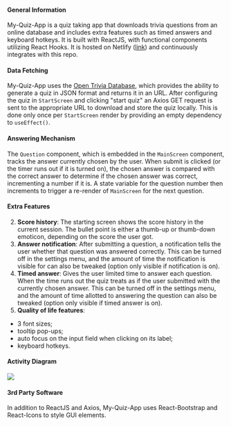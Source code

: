 #### General Information

My-Quiz-App is a quiz taking app that downloads trivia questions from an online database and includes extra features such as timed answers and keyboard hotkeys. It is built with ReactJS, with functional components utilizing React Hooks. It is hosted on Netlify ([link](my-quiz-app-by-mingrui.netlify.app)) and continuously integrates with this repo.

#### Data Fetching

My-Quiz-App uses the [Open Trivia Database](https://opentdb.com), which provides the ability to generate a quiz in JSON format and returns it in an URL. After configuring the quiz in `StartScreen` and clicking "start quiz" an Axios GET request is sent to the appropriate URL to download and store the quiz locally. This is done  only once per `StartScreen` render by providing an empty dependency to `useEffect()`.

#### Answering Mechanism 

The `Question` component, which is embedded in the `MainScreen` component, tracks the answer currently chosen by the user. When submit is clicked (or the timer runs out if it is turned on), the chosen answer is compared with the correct answer to determine if the chosen answer was correct, incrementing a number if it is. A state variable for the question number then increments to trigger a re-render of `MainScreen` for the next question.

#### Extra Features

2. **Score history**: The starting screen shows the score history in the current session. The bullet point is either a thumb-up or thumb-down emoticon, depending on the score the user got.
3. **Answer notification**: After submitting a question, a notification tells the user whether that question was answered correctly. This can be turned off in the settings menu, and the amount of time the notification is visible for can also be tweaked (option only visible if notification is on). 
4. **Timed answer**: Gives the user limited time to answer each question. When the time runs out the quiz treats as if the user submitted with the currently chosen answer. This can be turned off in the settings menu, and the amount of time allotted to answering the question can also be tweaked (option only visible if timed answer is on).
5. **Quality of life features**: 
  * 3 font sizes; 
  * tooltip pop-ups; 
  * auto focus on the input field when clicking on its label; 
  * keyboard hotkeys.

#### Activity Diagram
![](https://imgur.com/TbQsC0c.jpg)

#### 3rd Party Software
In addition to ReactJS and Axios, My-Quiz-App uses React-Bootstrap and React-Icons to style GUI elements.
